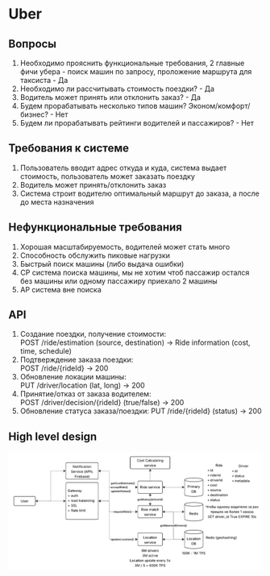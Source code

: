 # Uber

## Вопросы
1) Необходимо прояснить функциональные требования, 2 главные фичи убера - поиск машин по запросу, проложение маршрута
для таксиста - Да
2) Необходимо ли рассчитывать стоимость поездки? - Да 
3) Водитель может принять или отклонить заказ? - Да
4) Будем прорабатывать несколько типов машин? Эконом/комфорт/бизнес? - Нет
5) Будем ли прорабатывать рейтинги водителей и пассажиров? - Нет

## Требования к системе
1) Пользователь вводит адрес откуда и куда, система выдает стоимость, пользователь может заказать поездку
2) Водитель может принять/отклонить заказ
3) Система строит водителю оптимальный маршрут до заказа, а после до места назначения

## Нефункциональные требования
1) Хорошая масштабируемость, водителей может стать много
2) Способность обслужить пиковые нагрузки
3) Быстрый поиск машины (либо выдача ошибки)
4) CP система поиска машины, мы не хотим чтоб пассажир остался без машины или одному пассажиру приехало 2 машины 
5) AP система вне поиска

## API
1) Создание поездки, получение стоимости:  
POST /ride/estimation (source, destination) -> Ride information (cost, time, schedule)
2) Подтверждение заказа поездки:  
POST /ride/{rideId} -> 200
3) Обновление локации машины:  
PUT /driver/location (lat, long) -> 200
4) Принятие/отказ от заказа водителем:  
POST /driver/decision/{rideId} (true/false) -> 200
5) Обновление статуса заказа/поездки:
PUT /ride/{rideId} (status) -> 200

## High level design
![img.png](img.png)